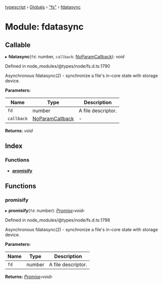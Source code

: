 [typescript](../README.md) › [Globals](../globals.md) › ["fs"](_fs_.md) › [fdatasync](_fs_.fdatasync.md)

# Module: fdatasync

## Callable

▸ **fdatasync**(`fd`: number, `callback`: [NoParamCallback](_fs_.md#noparamcallback)): *void*

Defined in node_modules/@types/node/fs.d.ts:1790

Asynchronous fdatasync(2) - synchronize a file's in-core state with storage device.

**Parameters:**

Name | Type | Description |
------ | ------ | ------ |
`fd` | number | A file descriptor.  |
`callback` | [NoParamCallback](_fs_.md#noparamcallback) | - |

**Returns:** *void*

## Index

### Functions

* [__promisify__](_fs_.fdatasync.md#__promisify__)

## Functions

###  __promisify__

▸ **__promisify__**(`fd`: number): *[Promise](../interfaces/promise.md)‹void›*

Defined in node_modules/@types/node/fs.d.ts:1798

Asynchronous fdatasync(2) - synchronize a file's in-core state with storage device.

**Parameters:**

Name | Type | Description |
------ | ------ | ------ |
`fd` | number | A file descriptor.  |

**Returns:** *[Promise](../interfaces/promise.md)‹void›*
